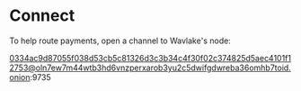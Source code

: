 # Connect

To help route payments, open a channel to Wavlake's node:

0334ac9d87055f038d53cb5c81326d3c3b34c4f30f02c374825d5aec4101f12753@oln7ew7m44wtb3hd6vnzperxarob3yu2c5dwifgdwreba36omhb7toid.onion:9735

